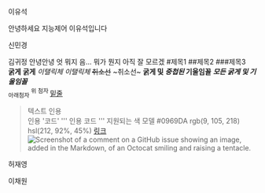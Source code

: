 이유석

안녕하세요 지능제어 이유석입니다

신민경

김귀정
안녕안녕 엇 뭐지 음... 뭐가 뭔지 아직 잘 모르겠
#제목1 ##제목2 ###제목3\
**굵게** __굵게__ *이탤릭체* _이탤릭체_ ~~취소선~~ ~취소선~ **굵게 및 _중첩된_ 기울임꼴** ***모든 굵게 및 기울임꼴***<br/>
<sub> 아래첨자 </sub> <sup> 위 첨자 </sup> <ins> 밑줄 </ins>
> 텍스트 인용  
인용 '코드'
'''
인용 코드
'''
지원되는 색 모델 #0969DA rgb(9, 105, 218) hsl(212, 92%, 45%)
[링크](https://github.com/dongchan/sensor)
![Screenshot of a comment on a GitHub issue showing an image, added in the Markdown, of an Octocat smiling and raising a tentacle.](https://myoctocat.com/assets/images/base-octocat.svg)

허재영

이채원
